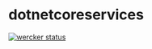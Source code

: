 # dotnetcoreservices

[![wercker status](https://app.wercker.com/status/64c14dc612f87beff82737308318e012/s/ "wercker status")](https://app.wercker.com/project/byKey/64c14dc612f87beff82737308318e012)
